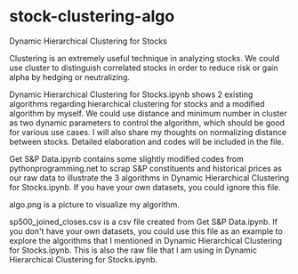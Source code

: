 # stock-clustering-algo
Dynamic Hierarchical Clustering for Stocks

Clustering is an extremely useful technique in analyzing stocks. We could use cluster to distinguish correlated stocks in order to reduce risk or gain alpha by hedging or neutralizing.

Dynamic Hierarchical Clustering for Stocks.ipynb shows 2 existing algorithms regarding hierarchical clustering for stocks and a modified algorithm by myself. We could use distance and minimum number in cluster as two dynamic parameters to control the algorithm, which should be good for various use cases. I will also share my thoughts on normalizing distance between stocks. Detailed elaboration and codes will be included in the file. 

Get S&P Data.ipynb contains some slightly modified codes from pythonprogramming.net to scrap S&P constituents and historical prices as our raw data to illustrate the 3 algorithms in Dynamic Hierarchical Clustering for Stocks.ipynb. If you have your own datasets, you could ignore this file.

algo.png is a picture to visualize my algorithm. 

sp500_joined_closes.csv is a csv file created from Get S&P Data.ipynb. If you don't have your own datasets, you could use this file as an example to explore the algorithms that I mentioned in Dynamic Hierarchical Clustering for Stocks.ipynb. This is also the raw file that I am using in Dynamic Hierarchical Clustering for Stocks.ipynb.

